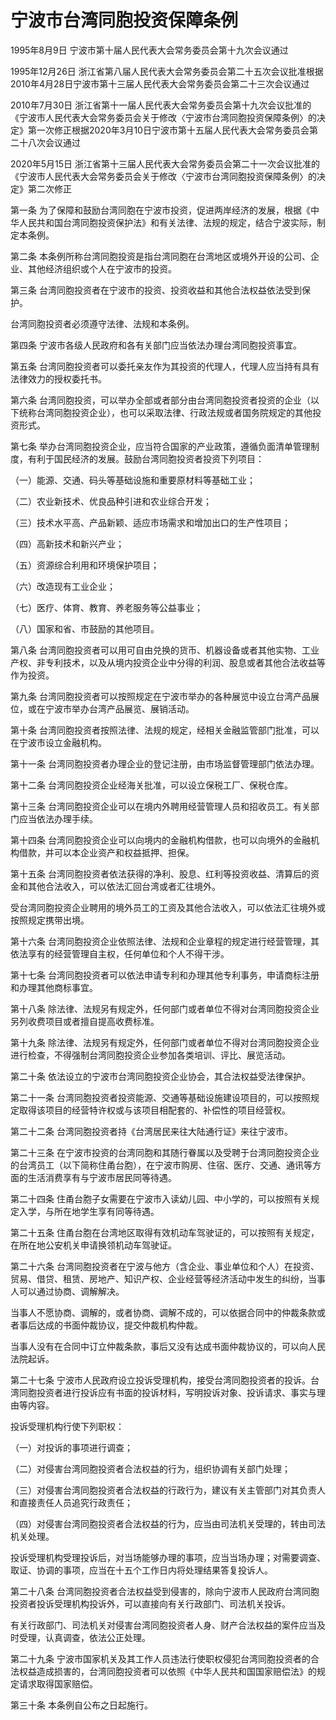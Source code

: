 # 宁波市台湾同胞投资保障条例

1995年8月9日 宁波市第十届人民代表大会常务委员会第十九次会议通过

1995年12月26日 浙江省第八届人民代表大会常务委员会第二十五次会议批准根据2010年4月28日宁波市第十三届人民代表大会常务委员会第二十三次会议通过

2010年7月30日 浙江省第十一届人民代表大会常务委员会第十九次会议批准的《宁波市人民代表大会常务委员会关于修改〈宁波市台湾同胞投资保障条例〉的决定》第一次修正根据2020年3月10日宁波市第十五届人民代表大会常务委员会第二十八次会议通过

2020年5月15日 浙江省第十三届人民代表大会常务委员会第二十一次会议批准的《宁波市人民代表大会常务委员会关于修改〈宁波市台湾同胞投资保障条例〉的决定》第二次修正

<!-- INFO END -->

第一条 为了保障和鼓励台湾同胞在宁波市投资，促进两岸经济的发展，根据《中华人民共和国台湾同胞投资保护法》和有关法律、法规的规定，结合宁波实际，制定本条例。

第二条 本条例所称台湾同胞投资是指台湾同胞在台湾地区或境外开设的公司、企业、其他经济组织或个人在宁波市的投资。

第三条 台湾同胞投资者在宁波市的投资、投资收益和其他合法权益依法受到保护。

台湾同胞投资者必须遵守法律、法规和本条例。

第四条 宁波市各级人民政府和各有关部门应当依法办理台湾同胞投资事宜。

第五条 台湾同胞投资者可以委托亲友作为其投资的代理人，代理人应当持有具有法律效力的授权委托书。

第六条 台湾同胞投资，可以举办全部或者部分由台湾同胞投资者投资的企业（以下统称台湾同胞投资企业），也可以采取法律、行政法规或者国务院规定的其他投资形式。

第七条 举办台湾同胞投资企业，应当符合国家的产业政策，遵循负面清单管理制度，有利于国民经济的发展。鼓励台湾同胞投资者投资下列项目：

（一）能源、交通、码头等基础设施和重要原材料等基础工业；

（二）农业新技术、优良品种引进和农业综合开发；

（三）技术水平高、产品新颖、适应市场需求和增加出口的生产性项目；

（四）高新技术和新兴产业；

（五）资源综合利用和环境保护项目；

（六）改造现有工业企业；

（七）医疗、体育、教育、养老服务等公益事业；

（八）国家和省、市鼓励的其他项目。

第八条 台湾同胞投资者可以用可自由兑换的货币、机器设备或者其他实物、工业产权、非专利技术，以及从境内投资企业中分得的利润、股息或者其他合法收益等作为投资。

第九条 台湾同胞投资者可以按照规定在宁波市举办的各种展览中设立台湾产品展位，或在宁波市举办台湾产品展览、展销活动。

第十条 台湾同胞投资者按照法律、法规的规定，经相关金融监管部门批准，可以在宁波市设立金融机构。

第十一条 台湾同胞投资者办理企业的登记注册，由市场监督管理部门依法办理。

第十二条 台湾同胞投资企业经海关批准，可以设立保税工厂、保税仓库。

第十三条 台湾同胞投资企业可以在境内外聘用经营管理人员和招收员工。有关部门应当依法办理手续。

第十四条 台湾同胞投资企业可以向境内的金融机构借款，也可以向境外的金融机构借款，并可以本企业资产和权益抵押、担保。

第十五条 台湾同胞投资者依法获得的净利、股息、红利等投资收益、清算后的资金和其他合法收入，可以依法汇回台湾或者汇往境外。

受台湾同胞投资企业聘用的境外员工的工资及其他合法收入，可以依法汇往境外或按照规定携带出境。

第十六条 台湾同胞投资企业依照法律、法规和企业章程的规定进行经营管理，其依法享有的经营管理自主权，任何单位和个人不得干涉。

第十七条 台湾同胞投资者可以依法申请专利和办理其他专利事务，申请商标注册和办理其他商标事宜。

第十八条 除法律、法规另有规定外，任何部门或者单位不得对台湾同胞投资企业另列收费项目或者擅自提高收费标准。

第十九条 除法律、法规另有规定外，任何部门或者单位不得对台湾同胞投资企业进行检查，不得强制台湾同胞投资企业参加各类培训、评比、展览活动。

第二十条 依法设立的宁波市台湾同胞投资企业协会，其合法权益受法律保护。

第二十一条 台湾同胞投资者投资能源、交通等基础设施建设项目的，可以按照规定取得该项目的经营特许权或与该项目相配套的、补偿性的项目经营权。

第二十二条 台湾同胞投资者持《台湾居民来往大陆通行证》来往宁波市。

第二十三条 在宁波市投资的台湾同胞和其随行眷属以及受聘于台湾同胞投资企业的台湾员工（以下简称住甬台胞），在宁波市购房、住宿、医疗、交通、通讯等方面的生活消费享有与宁波市居民同等待遇。

第二十四条 住甬台胞子女需要在宁波市入读幼儿园、中小学的，可以按照有关规定入学，与所在地学生享有同等待遇。

第二十五条 住甬台胞在台湾地区取得有效机动车驾驶证的，可以按照有关规定，在所在地公安机关申请换领机动车驾驶证。

第二十六条 台湾同胞投资者在宁波与他方（含企业、事业单位和个人）在投资、贸易、借贷、租赁、房地产、知识产权、企业经营等经济活动中发生的纠纷，当事人可以通过协商、调解解决。

当事人不愿协商、调解的，或者协商、调解不成的，可以依据合同中的仲裁条款或者事后达成的书面仲裁协议，提交仲裁机构仲裁。

当事人没有在合同中订立仲裁条款，事后又没有达成书面仲裁协议的，可以向人民法院起诉。

第二十七条 宁波市人民政府设立投诉受理机构，接受台湾同胞投资者的投诉。台湾同胞投资者进行投诉应有书面的投诉材料，写明投诉对象、投诉请求、事实与理由等内容。

投诉受理机构行使下列职权：

（一）对投诉的事项进行调查；

（二）对侵害台湾同胞投资者合法权益的行为，组织协调有关部门处理；

（三）对侵害台湾同胞投资者合法权益的行政行为，建议有关主管部门对其负责人和直接责任人员追究行政责任；

（四）对侵害台湾同胞投资者合法权益的行为，应当由司法机关受理的，转由司法机关处理。

投诉受理机构受理投诉后，对当场能够办理的事项，应当当场办理；对需要调查、取证、协调的事项，应当在十五个工作日内将处理结果答复投诉人。

第二十八条 台湾同胞投资者合法权益受到侵害的，除向宁波市人民政府台湾同胞投资者投诉受理机构投诉外，可以直接向有关行政部门、司法机关投诉。

有关行政部门、司法机关对侵害台湾同胞投资者人身、财产合法权益的案件应当及时受理，认真调查，依法公正处理。

第二十九条 宁波市国家机关及其工作人员违法行使职权侵犯台湾同胞投资者的合法权益造成损害的，台湾同胞投资者可以依照《中华人民共和国国家赔偿法》的规定请求取得国家赔偿。

第三十条 本条例自公布之日起施行。